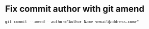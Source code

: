 # Fix commit author with git amend
```git commit --amend --author="Author Name <email@address.com>"```